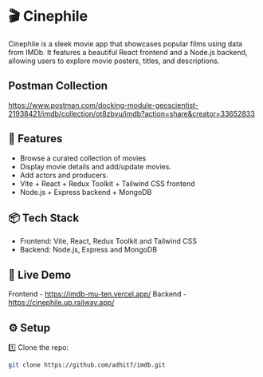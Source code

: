 # 🎬 Cinephile

Cinephile is a sleek movie app that showcases popular films using data from IMDb. It features a beautiful React frontend and a Node.js backend, allowing users to explore movie posters, titles, and descriptions.

## Postman Collection
https://www.postman.com/docking-module-geoscientist-21938421/imdb/collection/ot8zbvu/imdb?action=share&creator=33652833

## 🚀 Features

- Browse a curated collection of movies  
- Display movie details and add/update movies.
- Add actors and producers.
- Vite + React + Redux Toolkit + Tailwind CSS frontend  
- Node.js + Express backend + MongoDB

## 📦 Tech Stack

- Frontend: Vite, React, Redux Toolkit and Tailwind CSS
- Backend: Node.js, Express and MongoDB

## 🔗 Live Demo

Frontend - https://imdb-mu-ten.vercel.app/
Backend - https://cinephile.up.railway.app/

## ⚙️ Setup

1️⃣ Clone the repo:
```bash
git clone https://github.com/adhit7/imdb.git
